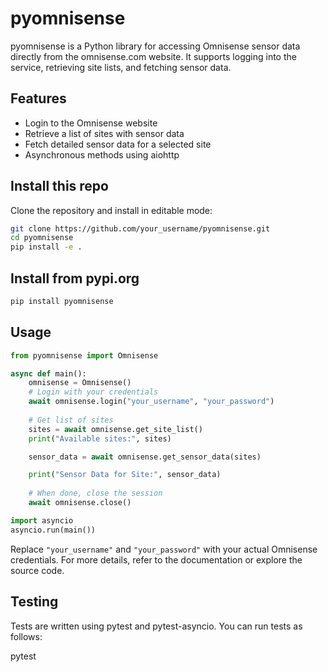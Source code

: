 # pyomnisense

pyomnisense is a Python library for accessing Omnisense sensor data directly from the omnisense.com website. It supports logging into the service, retrieving site lists, and fetching sensor data.

## Features

- Login to the Omnisense website
- Retrieve a list of sites with sensor data
- Fetch detailed sensor data for a selected site
- Asynchronous methods using aiohttp

## Install this repo

Clone the repository and install in editable mode:

```bash
git clone https://github.com/your_username/pyomnisense.git
cd pyomnisense
pip install -e .
```

## Install from pypi.org

```bash
pip install pyomnisense
```

## Usage

```python
from pyomnisense import Omnisense

async def main():
    omnisense = Omnisense()
    # Login with your credentials
    await omnisense.login("your_username", "your_password")
    
    # Get list of sites
    sites = await omnisense.get_site_list()
    print("Available sites:", sites)

    sensor_data = await omnisense.get_sensor_data(sites)

    print("Sensor Data for Site:", sensor_data)
    
    # When done, close the session
    await omnisense.close()

import asyncio
asyncio.run(main())
```

Replace `"your_username"` and `"your_password"` with your actual Omnisense credentials. For more details, refer to the documentation or explore the source code.

## Testing
Tests are written using pytest and pytest-asyncio. You can run tests as follows:

pytest
